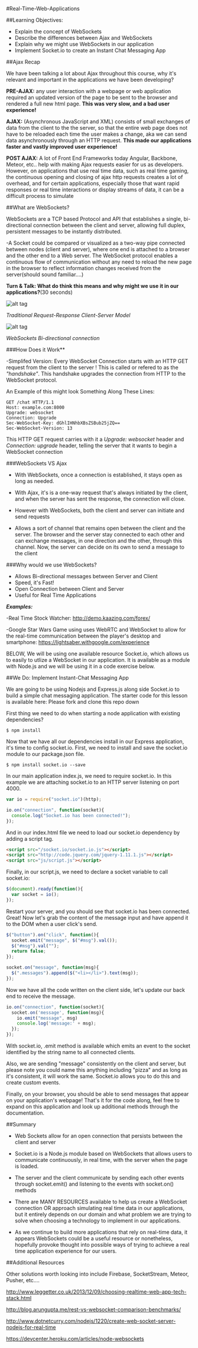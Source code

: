 #Real-Time-Web-Applications

##Learning Objectives:
- Explain the concept of WebSockets
- Describe the differences between Ajax and WebSockets
- Explain why we might use WebSockets in our application
- Implement Socket.io to create an Instant Chat Messaging App

##Ajax Recap


We have been talking a lot about Ajax throughout this course, why it's relevant and important in the applications we have been developing?

**PRE-AJAX:**
any user interaction with a webpage or web application required an updated version of the page to be sent to the browser and rendered a full new html page. **This was very slow, and a bad user experience!**

**AJAX:**
(Asynchronous JavaScript and XML) consists of small exchanges of data from the client to the the server, so that the entire web page does not have to be reloaded each time the user makes a change, aka we can send data asynchronously through an HTTP request. **This made our applications faster and vastly improved user experience!**

**POST AJAX:**
A lot of Front End Frameworks today Angular, Backbone, Meteor, etc.. help with making Ajax requests easier for us as developers. However, on applications that use real time data, such as real time gaming, the continuous opening and closing of ajax http requests creates a lot of overhead, and for certain applications, especially those that want rapid responses or real time interactions or display streams of data, it can be a difficult process to simulate

##What are WebSockets?

WebSockets are a TCP based Protocol and API that establishes a single, bi-directional connection between the client and server, allowing full duplex, persistent messages to be instantly distributed.

-A Socket could be compared or visualized as a two-way pipe connected between nodes (client and server), where one end is attached to a browser and the other end to a Web server. The WebSocket protocol enables a continuous flow of communication without any need to reload the new page in the browser to reflect information changes received from the server(should sound familiar....)

**Turn & Talk: What do think this means and why might we use it in our applications?**(30 seconds)


![alt tag](https://sdz-upload.s3.amazonaws.com/prod/upload/p3ch1_unsynchronised%20communication%20-%20New%20Page.png)

_Traditional Request-Response Client-Server Model_



![alt tag](https://sdz-upload.s3.amazonaws.com/prod/upload/p3ch1_Communication%20is%20usually%20unsynchronized%2C%20i.e.%20the%20client%20requests%2C%20the%20server%20responds%20-%20New%20Page1.png)

_WebSockets Bi-directional connection_


###How Does it Work**

-Simplifed Version: Every WebSocket Connection starts with an HTTP GET request from the client to the server ! This is called or refered to as the _"handshake"_. This handshake upgrades the connection from HTTP to the WebSocket protocol. 

An Example of this might look Something Along These Lines:
```
GET /chat HTTP/1.1
Host: example.com:8000
Upgrade: websocket
Connection: Upgrade
Sec-WebSocket-Key: dGhlIHNhbXBsZSBub25jZQ==
Sec-WebSocket-Version: 13
```
This HTTP GET request carries with it a _Upgrade: websocket_ header and _Connection: upgrade_ header, telling the server that it wants to begin a WebSocket connection

###WebSockets VS Ajax

- With WebSockets, once a connection is established, it stays open as long as needed. 

- With Ajax, it's is a one-way request that's always initiated by the client, and when the server has sent the response, the connection will close.

- However with WebSockets, both the client and server can initiate and send requests

- Allows a sort of channel that remains open between the client and the server. The browser and the server stay connected to each other and can exchange messages, in one direction and the other, through this channel. Now, the server can decide on its own to send a message to the client

###Why would we use WebSockets?
- Allows Bi-directional messages between Server and Client
- Speed, it's Fast!
- Open Connection between Client and Server
- Useful for Real Time Applications

***Examples:***

-Real Time Stock Watcher: http://demo.kaazing.com/forex/

-Google Star Wars Game using uses WebRTC and WebSocket to allow for the real-time communication between the player's desktop and smartphone:
https://lightsaber.withgoogle.com/experience

BELOW, We will be using one available resource Socket.io, which allows us to easily to utlize a WebSocket in our application. It is available as a module with Node.js and we will be using it in a code exercise below. 

##We Do: Implement Instant-Chat Messaging App

We are going to be using Nodejs and Express.js along side Socket.io to build a simple chat messaging application. The starter code for this lesson is available here: Please fork and clone this repo down

First thing we need to do when starting a node application with existing dependencies?

```
$ npm install
```
Now that we have all our dependencies install in our Express application, it's time to config socket.io. First, we need to install and save the socket.io module to our package.json file.

```
$ npm install socket.io --save
```

In our main application index.js, we need to require socket.io. In this example we are attaching socket.io to an HTTP server listening on port 4000.

```js
var io = require("socket.io")(http);

io.on("connection", function(socket){
  console.log("Socket.io has been connected!");
});

```
And in our index.html file we need to load our socket.io dependency by adding a script tag.

```html
<script src="/socket.io/socket.io.js"></script>
<script src="http://code.jquery.com/jquery-1.11.1.js"></script>
<script src="js/script.js"></script>
```
Finally, in our script.js, we need to declare a socket variable to call socket.io:

```js
$(document).ready(function(){
  var socket = io();
});
```
Restart your server, and you should see that socket.io has been connected. Great! Now let's grab the content of the message input and have append it to the DOM when a user click's send.

```js
$("button").on("click", function(){
  socket.emit("message", $("#msg").val());
  $("#msg").val("");
  return false;
});

socket.on("message", function(msg){
  $(".messages").append($("<li></li>").text(msg));
});
```
Now we have all the code written on the client side, let's update our back end to receive the message.

```js
io.on("connection", function(socket){
  socket.on('message', function(msg){
    io.emit("message", msg)
    console.log('message:' + msg);
  });
});
```
With socket.io, .emit method is available which emits an event to the socket identified by the string name to all connected clients.

Also, we are sending "message" consistently on the client and server, but please note you could name this anything including "pizza" and as long as it's consistent, it will work the same. Socket.io allows you to do this and create custom events.

Finally, on your browser, you should be able to send messages that appear on your application's webpage! That's it for the code along, feel free to expand on this application and look up additional methods through the documentation.

##Summary

- Web Sockets allow for an open connection that persists between the client and server

- Socket.io is a Node.js module based on WebSockets that allows users to communicate continuously, in real time, with the server when the page is loaded.

- The server and the client communicate by sending each other events through socket.emit() and listening to the events with socket.on() methods

- There are MANY RESOURCES available to help us create a WebSocket connection OR approach simulating real time data in our applications, but it entirely depends on our domain and what problem we are trying to solve when choosing a technology to implement in our applications. 

- As we continue to build more applications that rely on real-time data, it appears WebSockets could be a useful resource or nonetheless, hopefully provoke thought into possible ways of trying to achieve a real time application experience for our users. 

##Additional Resources

Other solutions worth looking into include Firebase, SocketStream, Meteor, Pusher, etc....

http://www.leggetter.co.uk/2013/12/09/choosing-realtime-web-app-tech-stack.html

http://blog.arungupta.me/rest-vs-websocket-comparison-benchmarks/

http://www.dotnetcurry.com/nodejs/1220/create-web-socket-server-nodejs-for-real-time

https://devcenter.heroku.com/articles/node-websockets
